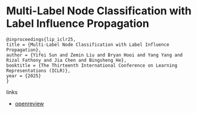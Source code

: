 # Multi-Label Node Classification with Label Influence Propagation

```
@inproceedings{lip_iclr25,
title = {Multi-Label Node Classification with Label Influence Propagation},
author = {Yifei Sun and Zemin Liu and Bryan Hooi and Yang Yang and Rizal Fathony and Jia Chen and Bingsheng He},
booktitle = {The Thirteenth International Conference on Learning Representations (ICLR)},
year = {2025}
}
```

links
- [openreview](https://openreview.net/forum?id=3X3LuwzZrl)

